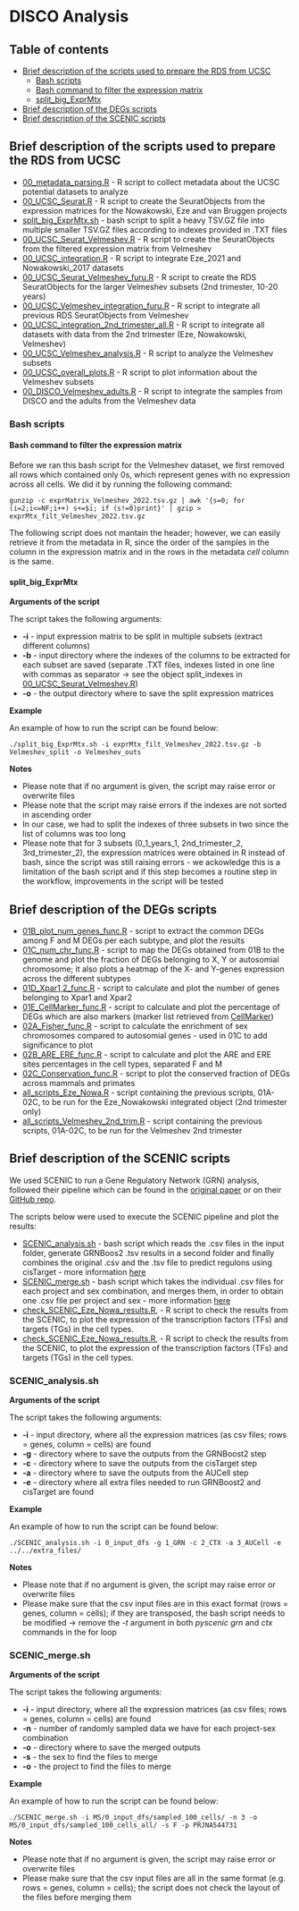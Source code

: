# DISCO Analysis

## Table of contents
* [Brief description of the scripts used to prepare the RDS from UCSC](#brief-description-of-the-rds_preparation-scripts)
	* [Bash scripts](#bash-scripts)
	 * [Bash command to filter the expression matrix](#bash-command-to-filter-the-expression-matrix)
	 * [split_big_ExprMtx](#split_big_exprmtx)
* [Brief description of the DEGs scripts](#brief-description-of-the-degs-scripts)
* [Brief description of the SCENIC scripts](#brief-description-of-the-scenic-scripts)


## Brief description of the scripts used to prepare the RDS from UCSC

* [00_metadata_parsing.R](RDS_preparation/00_metadata_parsing.R) - R script to collect metadata about the UCSC potential datasets to analyze
* [00_UCSC_Seurat.R](RDS_preparation/00_UCSC_Seurat.R) - R script to create the SeuratObjects from the expression matrices for the Nowakowski, Eze and van Bruggen projects
* [split_big_ExprMtx.sh](RDS_preparation/split_big_ExprMtx.sh) - bash script to split a heavy TSV.GZ file into multiple smaller TSV.GZ files according to indexes provided in .TXT files
* [00_UCSC_Seurat_Velmeshev.R](RDS_preparation/00_UCSC_Seurat_Velmeshev.R) - R script to create the SeuratObjects from the filtered expression matrix from Velmeshev
* [00_UCSC_integration.R](RDS_preparation/00_UCSC_integration.R) -  R script to integrate Eze_2021 and Nowakowski_2017 datasets
* [00_UCSC_Seurat_Velmeshev_furu.R](RDS_preparation/00_UCSC_Seurat_Velmeshev_furu.R) -  R script to create the RDS SeuratObjects for the larger Velmeshev subsets (2nd trimester, 10-20 years)
* [00_UCSC_Velmeshev_integration_furu.R](RDS_preparation/00_UCSC_Velmeshev_integration_furu.R) - R script to integrate all previous RDS SeuratObjects from Velmeshev
* [00_UCSC_integration_2nd_trimester_all.R](RDS_preparation/00_UCSC_integration_2nd_trimester_all.R) -  R script to integrate all datasets with data from the 2nd trimester (Eze, Nowakowski, Velmeshev)
* [00_UCSC_Velmeshev_analysis.R](RDS_preparation/00_UCSC_Velmeshev_analysis.R) -  R script to analyze the Velmeshev subsets        
* [00_UCSC_overall_plots.R](RDS_preparation/00_UCSC_overall_plots.R) -  R script to plot information about the Velmeshev subsets                
* [00_DISCO_Velmeshev_adults.R](RDS_preparation/00_disco_velmeshev_adults.R) -  R script to integrate the samples from DISCO and the adults from the Velmeshev data               

### Bash scripts

#### Bash command to filter the expression matrix

Before we ran this bash script for the Velmeshev dataset, we first removed all rows which contained only 0s, which represent genes with no expression across all cells. We did it by running the following command:

```shell
gunzip -c exprMatrix_Velmeshev_2022.tsv.gz | awk '{s=0; for (i=2;i<=NF;i++) s+=$i; if (s!=0)print}' | gzip > exprMtx_filt_Velmeshev_2022.tsv.gz
```

The following script does not mantain the header; however, we can easily retrieve it from the metadata in R, since the order of the samples in the column in the expression matrix and in the rows in the metadata *cell* column is the same. 


#### split_big_ExprMtx

**Arguments of the script**

The script takes the following arguments:
* **-i** - input expression matrix to be split in multiple subsets (extract different columns)
* **-b** - input directory where the indexes of the columns to be extracted for each subset are saved (separate .TXT files, indexes listed in one line with commas as separator -> see  the object split_indexes in [00_UCSC_Seurat_Velmeshev.R](00_UCSC_Seurat_Velmeshev.R))
* **-o** - the output directory where to save the split expression matrices

**Example**

An example of how to run the script can be found below:

```shell
./split_big_ExprMtx.sh -i exprMtx_filt_Velmeshev_2022.tsv.gz -b Velmeshev_split -o Velmeshev_outs
```

**Notes**

* Please note that if no argument is given, the script may raise error or overwrite files
* Please note that the script may raise errors if the indexes are not sorted in ascending order
* In our case, we had to split the indexes of three subsets in two since the list of columns was too long 
* Please note that for 3 subsets (0_1_years_1, 2nd_trimester_2, 3rd_trimester_2), the expression matrices were obtained in R instead of bash, since the script was still raising errors - we ackowledge this is a limitation of the bash script and if this step becomes a routine step in the workflow, improvements in the script will be tested


## Brief description of the DEGs scripts

* [01B_plot_num_genes_func.R](DEGs/01B_plot_num_genes_func.R) - script to extract the common DEGs among F and M DEGs per each subtype, and plot the results
* [01C_num_chr_func.R](DEGs/01C_num_chr_func.R) - script to map the DEGs obtained from 01B to the genome and plot the fraction of DEGs belonging to X, Y or autosomial chromosome; it also plots a heatmap of the X- and Y-genes expression across the different subtypes
* [01D_Xpar1,2_func.R](DEGs/01D_Xpar1,2_func.R) - script to calculate and plot the number of genes belonging to Xpar1 and Xpar2
* [01E_CellMarker_func.R](DEGs/01E_CellMarker_func.R) - script to calculate and plot the percentage of DEGs which are also markers (marker list retrieved from [CellMarker](http://bio-bigdata.hrbmu.edu.cn/CellMarker/))
* [02A_Fisher_func.R](DEGs/02A_Fisher_func.R) - script to calculate the enrichment of sex chromosomes compared to autosomial genes - used in 01C to add significance to plot
* [02B_ARE_ERE_func.R](DEGs/02B_ARE_ERE_func.R) - script to calculate and plot the ARE and ERE sites percentages in the cell types, separated F and M
* [02C_Conservation_func.R](DEGs/02C_Conservation_func.R) - script to plot the conserved fraction of DEGs across mammals and primates
* [all_scripts_Eze_Nowa.R](DEGs/all_scripts_Eze_Nowa.R) - script containing the previous scripts, 01A-02C, to be run for the Eze_Nowakowski integrated object (2nd trimester only)
* [all_scripts_Velmeshev_2nd_trim.R](DEGs/all_scripts_Velmeshev_2nd_trim.R) - script containing the previous scripts, 01A-02C, to be run for the Velmeshev 2nd trimester



## Brief description of the SCENIC scripts

We used SCENIC to run a Gene Regulatory Network (GRN) analysis, followed their pipeline which can be found in the [original paper](https://doi.org/10.1038/s41596-020-0336-2) or on their [GitHub repo](https://github.com/aertslab/SCENICprotocol). 

The scripts below were used to execute the SCENIC pipeline and plot the results:
* [SCENIC_analysis.sh](SCENIC/SCENIC_analysis.sh) - bash script which reads the .csv files in the input folder, generate GRNBoos2  .tsv results in a second folder and finally combines the original .csv and the .tsv file to predict regulons using cisTarget - more information [here](#scenic_analysis)
* [SCENIC_merge.sh](SCENIC/SCENIC_merge.sh) - bash script which takes the individual .csv files for each project and sex combination, and merges them, in order to obtain one .csv file per project and sex - more information [here](#scenic_merge)
* [check_SCENIC_Eze_Nowa_results.R](SCENIC/check_SCENIC_UCSC_Eze_Nowa_results.R),  -  R script to check the results from the SCENIC, to plot the expression of the transcription factors (TFs) and targets (TGs) in the cell types. 
* [check_SCENIC_Eze_Nowa_results.R](SCENIC/check_SCENIC_UCSC_Velmeshev_results.R),  -  R script to check the results from the SCENIC, to plot the expression of the transcription factors (TFs) and targets (TGs) in the cell types. 


### SCENIC_analysis.sh

**Arguments of the script**

The script takes the following arguments:
* **-i** - input directory, where all the expression matrices (as csv files; rows = genes, column = cells) are found
* **-g** - directory where to save the outputs from the GRNBoost2 step
* **-c** - directory where to save the outputs from the cisTarget step
* **-a** - directory where to save the outputs from the AUCell step
* **-e** - directory where all extra files needed to run GRNBoost2 and cisTarget are found

**Example**

An example of how to run the script can be found below:

```shell
./SCENIC_analysis.sh -i 0_input_dfs -g 1_GRN -c 2_CTX -a 3_AUCell -e ../../extra_files/
```

**Notes**

* Please note that if no argument is given, the script may raise error or overwrite files
* Please make sure that the csv input files are in this exact format (rows = genes, column = cells); if they are transposed, the bash script needs to be modified -> remove the *-t* argument in both *pyscenic grn* and *ctx* commands in the for loop



### SCENIC_merge.sh

**Arguments of the script**

The script takes the following arguments:
* **-i** - input directory, where all the expression matrices (as csv files; rows = genes, column = cells) are found
* **-n** - number of randomly sampled data we have for each project-sex combination
* **-o** - directory where to save the merged outputs
* **-s** - the sex to find the files to merge
* **-o** - the project to find the files to merge

**Example**

An example of how to run the script can be found below:

```shell
./SCENIC_merge.sh -i MS/0_input_dfs/sampled_100_cells/ -n 3 -o MS/0_input_dfs/sampled_100_cells_all/ -s F -p PRJNA544731
```

**Notes**

* Please note that if no argument is given, the script may raise error or overwrite files
* Please make sure that the csv input files are all in the same format (e.g. rows = genes, column = cells); the script does not check the layout of the files before merging them


